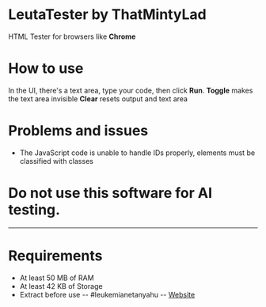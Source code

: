 # LeutaTester by ThatMintyLad
HTML Tester for browsers like **Chrome**
# How to use
In the UI, there's a text area, type your code, then click **Run**.
**Toggle** makes the text area invisible
**Clear** resets output and text area
# Problems and issues
* The JavaScript code is unable to handle IDs properly, elements must be classified with classes
# Do not use this software for AI testing.
------------------------------------------
# Requirements
* At least 50 MB of RAM
* At least 42 KB of Storage
* Extract before use
-- #leukemianetanyahu --
[Website](https://thatmintylad243.github.io/LeutaTester-HTML/)
